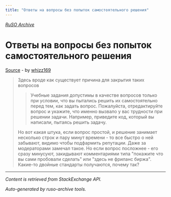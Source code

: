 ```yaml
---
title: "Ответы на вопросы без попыток самостоятельного решения"
---
```

<p><i><a href="https://github.com/MSDN-WhiteKnight/ruso-archive/">RuSO Archive</a></i></p>
<h1>Ответы на вопросы без попыток самостоятельного решения</h1>
<p><a href="https://ru.meta.stackoverflow.com/questions/10027/%d0%9e%d1%82%d0%b2%d0%b5%d1%82%d1%8b-%d0%bd%d0%b0-%d0%b2%d0%be%d0%bf%d1%80%d0%be%d1%81%d1%8b-%d0%b1%d0%b5%d0%b7-%d0%bf%d0%be%d0%bf%d1%8b%d1%82%d0%be%d0%ba-%d1%81%d0%b0%d0%bc%d0%be%d1%81%d1%82%d0%be%d1%8f%d1%82%d0%b5%d0%bb%d1%8c%d0%bd%d0%be%d0%b3%d0%be-%d1%80%d0%b5%d1%88%d0%b5%d0%bd%d0%b8%d1%8f">Source</a> - by <a href="https://ru.meta.stackoverflow.com/users/347301/whizz169">whizz169</a></p>
<blockquote>
<p>Здесь вроде как существует причина для закрытия таких вопросов </p>

<blockquote>
  <p>Учебные задания допустимы в качестве вопросов только при условии, что
  вы пытались решить их самостоятельно перед тем, как задать вопрос.
  Пожалуйста, отредактируйте вопрос и укажите, что именно вызвало у вас
  трудности при решении задачи. Например, приведите код, который вы
  написали, пытаясь решить задачу.</p>
</blockquote>

<p>Но вот какая штука, если вопрос простой, и решение занимает несколько строк и пару минут времени - то все быстро о ней забывают, видимо чтобы подфармить репутации. Даже за модераторами замечал такое. Но если вопрос посложнее - его сразу минусуют, закидывают комментариями типа "покажите что вы сами пробовали сделать" или "здесь не фриланс биржа". Какие-то двойные стандарты получаются, почему так?</p>

</blockquote>
<hr/>
<p><i>Content is retrieved from StackExchange API. </i></p>
<p><i>Auto-generated by ruso-archive tools. </i></p>

